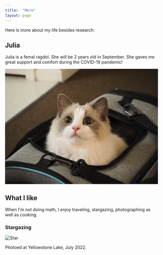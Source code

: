 ```yaml
---
title:  "More"
layout: page
---
```


Here is more about my life besides research: 


## Julia 

Julia is a femal ragdol.  She will be 2 years old in September. She gaves me great support and comfort during the COVID-19 pandemic!

![Julia](/fig/julia1.jpg)

## What I like

When I'm not doing math, I enjoy traveling, stargazing, photographing as well as cooking.

### Stargazing 

![Star](/fig/star.jpg)

Photoed at Yellowstone Lake, July 2022.



